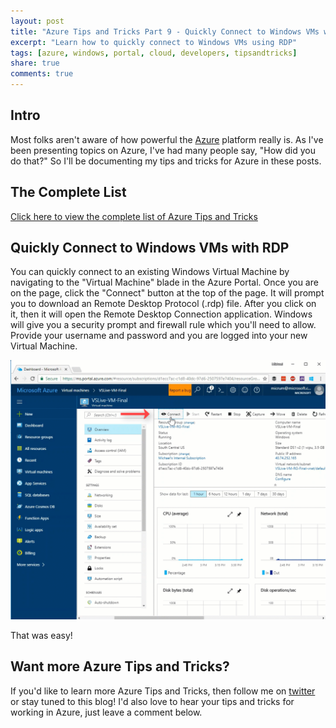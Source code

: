 ```yaml
---
layout: post
title: "Azure Tips and Tricks Part 9 - Quickly Connect to Windows VMs with RDP"
excerpt: "Learn how to quickly connect to Windows VMs using RDP"
tags: [azure, windows, portal, cloud, developers, tipsandtricks]
share: true
comments: true
---
```


## Intro

Most folks aren't aware of how powerful the [Azure](http://www.azure.com) platform really is. As I've been presenting topics on Azure, I've had many people say, "How did you do that?" So I'll be documenting my tips and tricks for Azure in these posts.

## The Complete List

[Click here to view the complete list of Azure Tips and Tricks ](https://www.michaelcrump.net/azure-tips-and-tricks-complete-list/)

## Quickly Connect to Windows VMs with RDP

You can quickly connect to an existing Windows Virtual Machine by navigating to the "Virtual Machine" blade in the Azure Portal. Once you are on the page, click the "Connect" button at the top of the page. It will prompt you to download an Remote Desktop Protocol (.rdp) file. After you click on it, then it will open the Remote Desktop Connection application. Windows will give you a security prompt and firewall rule which you'll need to allow. Provide your username and password and you are logged into your new Virtual Machine. 

<img src="/files/azuretip9.gif">

That was easy!


## Want more Azure Tips and Tricks?

If you'd like to learn more Azure Tips and Tricks, then follow me on [twitter](http://twitter.com/mbcrump) or stay tuned to this blog! I'd also love to hear your tips and tricks for working in Azure, just leave a comment below. 